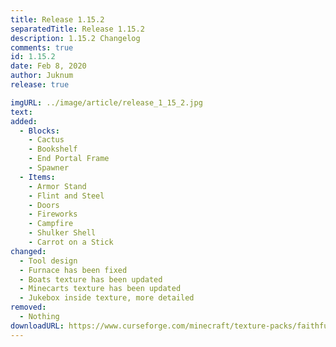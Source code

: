 ```yaml
---
title: Release 1.15.2
separatedTitle: Release 1.15.2
description: 1.15.2 Changelog
comments: true
id: 1.15.2
date: Feb 8, 2020
author: Juknum
release: true

imgURL: ../image/article/release_1_15_2.jpg
text:
added:
  - Blocks:
    - Cactus
    - Bookshelf
    - End Portal Frame
    - Spawner
  - Items:
    - Armor Stand
    - Flint and Steel
    - Doors
    - Fireworks
    - Campfire
    - Shulker Shell
    - Carrot on a Stick
changed:
  - Tool design
  - Furnace has been fixed
  - Boats texture has been updated
  - Minecarts texture has been updated
  - Jukebox inside texture, more detailed
removed:
  - Nothing
downloadURL: https://www.curseforge.com/minecraft/texture-packs/faithful-3d/files/2877605
---
```

